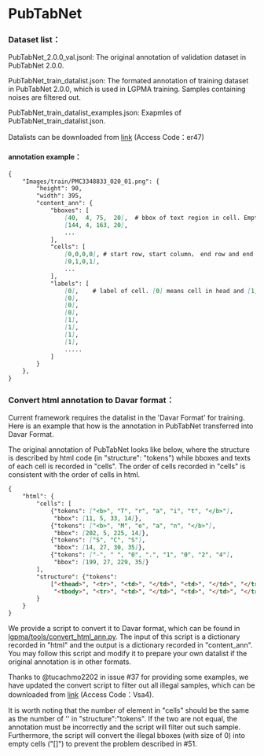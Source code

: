 # PubTabNet

### Dataset list：
PubTabNet_2.0.0_val.jsonl: The original annotation of validation dataset in PubTabNet 2.0.0.

PubTabNet_train_datalist.json: The formated annotation of training dataset in PubTabNet 2.0.0, which is used in LGPMA training. Samples containing noises are filtered out.

PubTabNet_train_datalist_examples.json: Exapmles of PubTabNet_train_datalist.json.

Datalists can be downloaded from [link](https://drive.hikvision.com/hcs/controller/hik-manage/fileDownload?link=3l83Tmz6) (Access Code：er47)

#### annotation example：
``` markdown
{
	"Images/train/PMC3348833_020_01.png": {
        "height": 90,
        "width": 395,
        "content_ann": {
            "bboxes": [
                [40,  4, 75,  20],  # bbox of text region in cell. Empty cell are noded as []. 
                [144, 4, 163, 20],
                ...
            ],
            "cells": [
                [0,0,0,0], # start row, start column， end row and end column of cell
                [0,1,0,1],
                ...
            ],
            "labels": [
                [0],    # label of cell. [0] means cell in head and [1] means cell in body.
                [0],
                [0],
                [0],
                [1],
                [1],
                [1],
                [1],
                .....
            ]
        }
    },
}
```

### Convert html annotation to Davar format：
Current framework requires the datalist in the 'Davar Format' for training. Here is an example that how is the annotation in PubTabNet transferred into Davar Format.

The original annotation of PubTabNet looks like below, where the structure is described by html code (in "structure": "tokens") while bboxes and texts of each cell is recorded in "cells". The order of cells recorded in "cells" is consistent with the order of cells in html.

``` markdown
{
    "html": {
        "cells": [
            {"tokens": ["<b>", "T", "r", "a", "i", "t", "</b>"],
             "bbox": [11, 5, 33, 14]},
            {"tokens": ["<b>", "M", "e", "a", "n", "</b>"],
             "bbox": [202, 5, 225, 14]},
            {"tokens": ["S", "C", "S"],
             "bbox": [14, 27, 30, 35]},
            {"tokens": ["-", " ", "0", ".", "1", "0", "2", "4"],
             "bbox": [199, 27, 229, 35]}
        ],
        "structure": {"tokens":
            ["<thead>", "<tr>", "<td>", "</td>", "<td>", "</td>", "</tr>", "</thead>",
             "<tbody>", "<tr>", "<td>", "</td>", "<td>", "</td>", "</tr>", "</tbody>"]
        }
    }
}
```

We provide a script to convert it to Davar format, which can be found in [lgpma/tools/convert_html_ann.py](../lgpma/tools/convert_html_ann.py). 
The input of this script is a dictionary recorded in "html" and the output is a dictionary recorded in "content_ann". 
You may follow this script and modify it to prepare your own datalist if the original annotation is in other formats. 


Thanks to @tucachmo2202 in issue #37 for providing some examples, we have updated the convert script to filter out all illegal samples, which can be downloaded from [link](https://drive.hikvision.com/hcs/controller/hik-manage/fileDownload?link=QpixVhZV) (Access Code：Vsa4). 

It is worth noting that the number of element in "cells" should be the same as the number of '</td>' in "structure":"tokens". If the two are not equal, the annotation must be incorrectly and the script will filter out such sample.
Furthermore, the script will convert the illegal bboxes (with size of 0) into empty cells ("[]") to prevent the problem described in #51.

